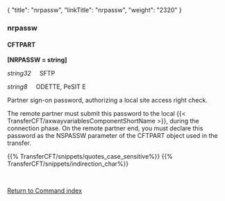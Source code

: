 {
    "title": "nrpassw",
    "linkTitle": "nrpassw",
    "weight": "2320"
}<span id="nrpassw"></span>

### nrpassw

#### CFTPART

**[NRPASSW = string]**

*string32*     SFTP

*string8*     ODETTE, PeSIT E

Partner sign-on password, authorizing a local site access right check.

The remote partner must submit this password to the local {{< TransferCFT/axwayvariablesComponentShortName  >}}, during the connection phase. On the remote partner end, you must declare this
password as the NSPASSW parameter of the CFTPART object
used in the transfer.

{{% TransferCFT/snippets/quotes_case_sensitive%}}
{{% TransferCFT/snippets/indirection_char%}}

 

[Return to Command index](../../)
